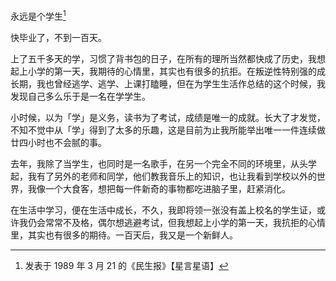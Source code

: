 永远是个学生[^1]

快毕业了，不到一百天。

上了五千多天的学，习惯了背书包的日子，在所有的理所当然都快成了历史，我想起上小学的第一天，我期待的心情里，其实也有很多的抗拒。在叛逆性特别强的成长期，我也曾经逃学、逃学、上课打瞌睡，但在为学生生活作总结的这个时候，我发现自己多么乐于是一名在学学生。

小时候，以为「学」是义务，读书为了考试，成绩是唯一的成就。长大了才发觉，不知不觉中从「学」得到了太多的乐趣，这是目前为止我所能举出唯一一件连续做廿四小时也不会腻的事。

去年，我除了当学生，也同时是一名歌手，在另一个完全不同的环境里，从头学起，我有了另外的老师和同学，他们教我音乐上的知识，也让我看到学校以外的世界，我像一个大食客，想把每一件新奇的事物都吃进脑子里，赶紧消化。

在生活中学习，便在生活中成长，不久，我即将领一张没有盖上校名的学生证，或许我仍会常常不及格，偶尔想逃避考试，但我想起上小学的第一天，我抗拒的心情里，其实也有很多的期待。一百天后，我又是一个新鲜人。

[^1]: 发表于 1989 年 3 月 21 的《民生报》【星言星语】

